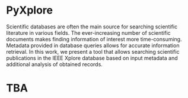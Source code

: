 # PyXplore
Scientific databases are often the main source for searching scientific literature in various fields. The ever-increasing number of scientific documents makes finding information of interest more time-consuming. Metadata provided in database queries allows for accurate information retrieval. In this work, we present a tool that allows searching scientific publications in the IEEE Xplore database based on input metadata and additional analysis of obtained records.

# TBA